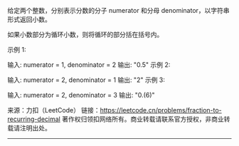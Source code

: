给定两个整数，分别表示分数的分子 numerator 和分母 denominator，以字符串形式返回小数。

如果小数部分为循环小数，则将循环的部分括在括号内。

示例 1:

输入: numerator = 1, denominator = 2
输出: "0.5"
示例 2:

输入: numerator = 2, denominator = 1
输出: "2"
示例 3:

输入: numerator = 2, denominator = 3
输出: "0.(6)"

来源：力扣（LeetCode）
链接：https://leetcode.cn/problems/fraction-to-recurring-decimal
著作权归领扣网络所有。商业转载请联系官方授权，非商业转载请注明出处。

----



